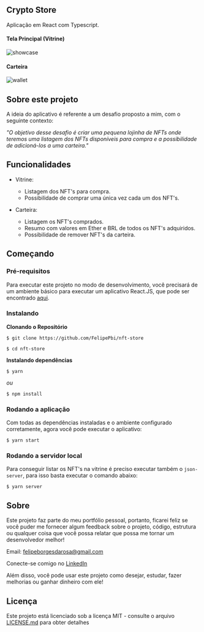 ## Crypto Store

Aplicação em React com Typescript.

#### Tela Principal (Vitrine)

![showcase](https://github.com/FelipePbi/store/blob/master/screenshots/showcase.png)

#### Carteira

![wallet](https://github.com/FelipePbi/store/blob/master/screenshots/wallet.png)

## Sobre este projeto

A ideia do aplicativo é referente a um desafio proposto a mim, com o seguinte contexto:

_"O objetivo desse desafio é criar uma pequena lojinha de NFTs onde teremos uma listagem dos NFTs disponíveis para compra e a possibilidade de adicioná-los a uma carteira."_

## Funcionalidades

- Vitrine:

  - Listagem dos NFT's para compra.
  - Possibilidade de comprar uma única vez cada um dos NFT's.

- Carteira:

  - Listagem os NFT's comprados.
  - Resumo com valores em Ether e BRL de todos os NFT's adquiridos.
  - Possibilidade de remover NFT's da carteira.

## Começando

### Pré-requisitos

Para executar este projeto no modo de desenvolvimento, você precisará de um ambiente básico para executar um aplicativo React.JS, que pode ser encontrado [aqui](https://reactjs.org/docs/getting-started.html).

### Instalando

**Clonando o Repositório**

```
$ git clone https://github.com/FelipePbi/nft-store

$ cd nft-store
```

**Instalando dependências**

```
$ yarn
```

_ou_

```
$ npm install
```

### Rodando a aplicação

Com todas as dependências instaladas e o ambiente configurado corretamente, agora você pode executar o aplicativo:

```
$ yarn start
```

### Rodando a servidor local

Para conseguir listar os NFT's na vitrine é preciso executar também o `json-server`, para isso basta executar o comando abaixo: 

```
$ yarn server
```

## Sobre

Este projeto faz parte do meu portfólio pessoal, portanto, ficarei feliz se você puder me fornecer algum feedback sobre o projeto, código, estrutura ou qualquer coisa que você possa relatar que possa me tornar um desenvolvedor melhor!

Email: felipeborgesdarosa@gmail.com

Conecte-se comigo no [LinkedIn](https://www.linkedin.com/in/felipe-borges-pbi/)

Além disso, você pode usar este projeto como desejar, estudar, fazer melhorias ou ganhar dinheiro com ele!

## Licença

Este projeto está licenciado sob a licença MIT - consulte o arquivo [LICENSE.md](https://github.com/steniowagner/bon-appetit-app/blob/master/LICENSE) para obter detalhes
